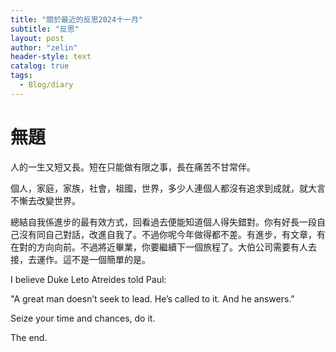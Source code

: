 ```yaml
---
title: "關於最近的反思2024十一月"
subtitle: "反思"
layout: post
author: "zelin"
header-style: text
catalog: true
tags:
  - Blog/diary
---
```


# 無題

人的一生又短又長。短在只能做有限之事，長在痛苦不甘常伴。

個人，家庭，家族，社會，祖國，世界，多少人連個人都沒有追求到成就，就大言不慚去改變世界。

總結自我係進步的最有效方式，回看過去便能知道個人得失錯對。你有好長一段自己沒有同自己對話，改進自我了。不過你呢今年做得都不差。有進步，有文章，有在對的方向向前。不過將近畢業，你要繼續下一個旅程了。大伯公司需要有人去接，去運作。這不是一個簡單的是。

I believe Duke Leto Atreides told Paul:

"A great man doesn’t seek to lead. He’s called to it. And he answers."

Seize your time and chances, do it.

The end.